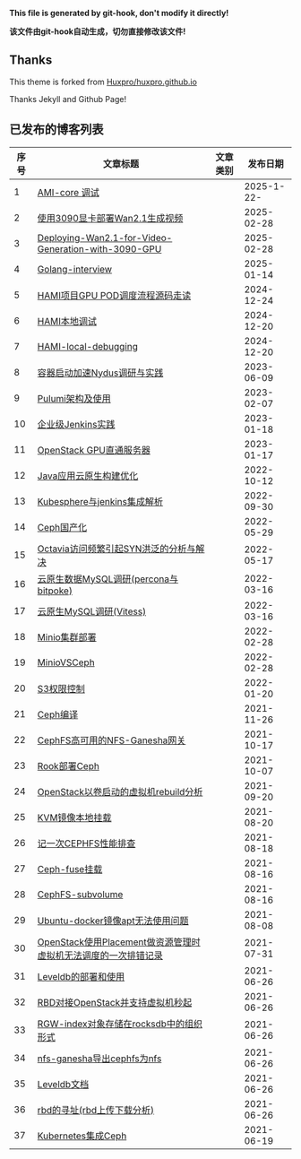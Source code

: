 **This file is generated by git-hook, don't modify it directly!**

**该文件由git-hook自动生成，切勿直接修改该文件!**

## Thanks

This theme is forked from [Huxpro/huxpro.github.io](https://github.com/Huxpro/huxpro.github.io)

Thanks Jekyll and Github Page!

## 已发布的博客列表

|序号|文章标题|文章类别|发布日期|
|----|----|----|----|
|1|[AMI-core 调试](http://elrond.wang/2025/1/22//AMI-core-调试)||2025-1-22-|
|2|[使用3090显卡部署Wan2.1生成视频](http://elrond.wang/2025/02/28/使用3090显卡部署Wan2.1生成视频)||2025-02-28|
|3|[Deploying-Wan2.1-for-Video-Generation-with-3090-GPU](http://elrond.wang/2025/02/28/Deploying-Wan2.1-for-Video-Generation-with-3090-GPU)||2025-02-28|
|4|[Golang-interview](http://elrond.wang/2025/01/14/Golang-interview)||2025-01-14|
|5|[HAMI项目GPU POD调度流程源码走读](http://elrond.wang/2024/12/24/HAMI项目GPU-POD调度流程源码走读)||2024-12-24|
|6|[HAMI本地调试](http://elrond.wang/2024/12/20/HAMI本地调试)||2024-12-20|
|7|[HAMI-local-debugging](http://elrond.wang/2024/12/20/HAMI-local-debugging)||2024-12-20|
|8|[容器启动加速Nydus调研与实践](http://elrond.wang/2023/06/09/容器启动加速Nydus调研与实践)||2023-06-09|
|9|[Pulumi架构及使用](http://elrond.wang/2023/02/07/Pulumi架构及使用)||2023-02-07|
|10|[企业级Jenkins实践](http://elrond.wang/2023/01/18/企业级Jenkins实践)||2023-01-18|
|11|[OpenStack GPU直通服务器](http://elrond.wang/2023/01/17/OpenStack-GPU直通服务器)||2023-01-17|
|12|[Java应用云原生构建优化](http://elrond.wang/2022/10/12/Java应用云原生构建优化)||2022-10-12|
|13|[Kubesphere与jenkins集成解析](http://elrond.wang/2022/09/30/Kubesphere与jenkins集成解析)||2022-09-30|
|14|[Ceph国产化](http://elrond.wang/2022/05/29/Ceph国产化)||2022-05-29|
|15|[Octavia访问频繁引起SYN洪泛的分析与解决](http://elrond.wang/2022/05/17/Octavia访问频繁引起SYN洪泛的分析与解决)||2022-05-17|
|16|[云原生数据MySQL调研(percona与bitpoke)](http://elrond.wang/2022/03/16/云原生数据MySQL调研(percona与bitpoke))||2022-03-16|
|17|[云原生MySQL调研(Vitess)](http://elrond.wang/2022/03/16/云原生MySQL调研(Vitess))||2022-03-16|
|18|[Minio集群部署](http://elrond.wang/2022/02/28/Minio集群部署)||2022-02-28|
|19|[MinioVSCeph](http://elrond.wang/2022/02/28/MinioVSCeph)||2022-02-28|
|20|[S3权限控制](http://elrond.wang/2022/01/20/S3权限控制)||2022-01-20|
|21|[Ceph编译](http://elrond.wang/2021/11/26/Ceph编译)||2021-11-26|
|22|[CephFS高可用的NFS-Ganesha网关](http://elrond.wang/2021/10/17/CephFS高可用的NFS-Ganesha网关)||2021-10-17|
|23|[Rook部署Ceph](http://elrond.wang/2021/10/07/Rook部署Ceph)||2021-10-07|
|24|[OpenStack以卷启动的虚拟机rebuild分析](http://elrond.wang/2021/09/20/OpenStack以卷启动的虚拟机rebuild分析)||2021-09-20|
|25|[KVM镜像本地挂载](http://elrond.wang/2021/08/20/KVM镜像本地挂载)||2021-08-20|
|26|[记一次CEPHFS性能排查](http://elrond.wang/2021/08/18/记一次CEPHFS性能排查)||2021-08-18|
|27|[Ceph-fuse挂载](http://elrond.wang/2021/08/16/Ceph-fuse挂载)||2021-08-16|
|28|[CephFS-subvolume](http://elrond.wang/2021/08/16/CephFS-subvolume)||2021-08-16|
|29|[Ubuntu-docker镜像apt无法使用问题](http://elrond.wang/2021/08/08/Ubuntu-docker镜像apt无法使用问题)||2021-08-08|
|30|[OpenStack使用Placement做资源管理时虚拟机无法调度的一次排错记录](http://elrond.wang/2021/07/31/OpenStack使用Placement做资源管理时虚拟机无法调度的一次排错记录)||2021-07-31|
|31|[Leveldb的部署和使用](http://elrond.wang/2021/06/26/Leveldb的部署和使用)||2021-06-26|
|32|[RBD对接OpenStack并支持虚拟机秒起](http://elrond.wang/2021/06/26/RBD对接OpenStack并支持虚拟机秒起)||2021-06-26|
|33|[RGW-index对象存储在rocksdb中的组织形式](http://elrond.wang/2021/06/26/RGW-index对象存储在rocksdb中的组织形式)||2021-06-26|
|34|[nfs-ganesha导出cephfs为nfs](http://elrond.wang/2021/06/26/nfs-ganesha导出cephfs为nfs)||2021-06-26|
|35|[Leveldb文档](http://elrond.wang/2021/06/26/Leveldb文档)||2021-06-26|
|36|[rbd的寻址(rbd上传下载分析)](http://elrond.wang/2021/06/26/rbd的寻址(rbd上传下载分析))||2021-06-26|
|37|[Kubernetes集成Ceph](http://elrond.wang/2021/06/19/Kubernetes集成Ceph)||2021-06-19|
